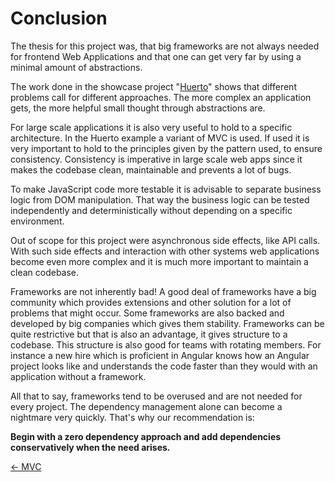 # Conclusion

The thesis for this project was, that big frameworks are not always needed for frontend Web Applications and that one can get very far by using a minimal amount of abstractions. 

The work done in the showcase project "[Huerto](../huerto)" shows that different problems call for different approaches. The more complex an application gets, the more helpful small thought through abstractions are. 

For large scale applications it is also very useful to hold to a specific architecture. In the Huerto example a variant of MVC is used. If used it is very important to hold to the principles given by the pattern used, to ensure consistency. Consistency is imperative in large scale web apps since it makes the codebase clean, maintainable and prevents a lot of bugs. 

To make JavaScript code more testable it is advisable to separate business logic from DOM manipulation. That way the business logic can be tested independently and deterministically without depending on a specific environment.

Out of scope for this project were asynchronous side effects, like API calls. With such side effects and interaction with other systems web applications become even more complex and it is much more important to maintain a clean codebase.

Frameworks are not inherently bad! A good deal of frameworks have a big community which provides extensions and other solution for a lot of problems that might occur. Some frameworks are also backed and developed by big companies which gives them stability. Frameworks can be quite restrictive but that is also an advantage, it gives structure to a codebase. This structure is also good for teams with rotating members. For instance a new hire which is proficient in Angular knows how an Angular project looks like and understands the code faster than they would with an application without a framework.

All that to say, frameworks tend to be overused and are not needed for every project. The dependency management alone can become a nightmare very quickly. That's why our recommendation is:

**Begin with a zero dependency approach and add dependencies conservatively when the need arises.**

[← MVC](05-MVC.md)

